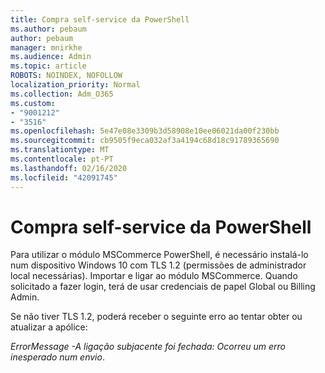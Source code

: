 ```yaml
---
title: Compra self-service da PowerShell
ms.author: pebaum
author: pebaum
manager: mnirkhe
ms.audience: Admin
ms.topic: article
ROBOTS: NOINDEX, NOFOLLOW
localization_priority: Normal
ms.collection: Adm_O365
ms.custom:
- "9001212"
- "3516"
ms.openlocfilehash: 5e47e08e3309b3d58908e10ee06021da00f230bb
ms.sourcegitcommit: cb9505f9eca032af3a4194c68d18c91789365690
ms.translationtype: MT
ms.contentlocale: pt-PT
ms.lasthandoff: 02/16/2020
ms.locfileid: "42091745"
---
```

# <a name="self-service-purchase-of-powershell"></a>Compra self-service da PowerShell

Para utilizar o módulo MSCommerce PowerShell, é necessário instalá-lo num dispositivo Windows 10 com TLS 1.2 (permissões de administrador local necessárias).  Importar e ligar ao módulo MSCommerce.  Quando solicitado a fazer login, terá de usar credenciais de papel Global ou Billing Admin.  

Se não tiver TLS 1.2, poderá receber o seguinte erro ao tentar obter ou atualizar a apólice:

*ErrorMessage -A ligação subjacente foi fechada: Ocorreu um erro inesperado num envio*.



